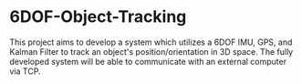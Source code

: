 # 6DOF-Object-Tracking
This project aims to develop a system which utilizes a 6DOF IMU, GPS, and Kalman Filter to track an object's position/orientation in 3D space. The fully developed system will be able to communicate with an external computer via TCP.
